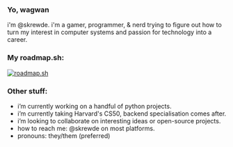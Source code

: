 ### Yo, wagwan
i'm @skrewde. i'm a gamer, programmer, & nerd trying to figure out how to turn my interest in computer systems and passion for technology into a career.

### My roadmap.sh:
[![roadmap.sh](https://api.roadmap.sh/v1-badge/wide/64dfa2e9ced78d2935279535?variant=light&roadmaps=backend%2Cpython)](https://roadmap.sh)

### Other stuff:
- i’m currently working on a handful of python projects.
- i’m currently taking Harvard's CS50, backend specialisation comes after.
- i’m looking to collaborate on interesting ideas or open-source projects.
- how to reach me: @skrewde on most platforms.
- pronouns: they/them (preferred)


<!--
old roadmap.sh md api endpoint: [![roadmap.sh](https://api.roadmap.sh/v1-badge/wide/64dfa2e9ced78d2935279535?variant=light)](https://roadmap.sh)
- fun fact: i could
**skrewde/skrewde** is a ✨ _special_ ✨ repository because its `README.md` (this file) appears on your GitHub profile.
-->
